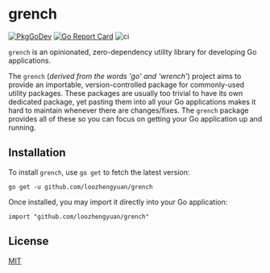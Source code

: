 # grench

[![PkgGoDev](https://pkg.go.dev/badge/github.com/loozhengyuan/grench)](https://pkg.go.dev/github.com/loozhengyuan/grench)
[![Go Report Card](https://goreportcard.com/badge/github.com/loozhengyuan/grench)](https://goreportcard.com/report/github.com/loozhengyuan/grench)
![ci](https://github.com/loozhengyuan/grench/workflows/ci/badge.svg)

`grench` is an opinionated, zero-dependency utility library for developing Go applications.

The `grench` (_derived from the words 'go' and 'wrench'_) project aims to provide an importable, version-controlled package for commonly-used utility packages. These packages are usually too trivial to have its own dedicated package, yet pasting them into all your Go applications makes it hard to maintain whenever there are changes/fixes. The `grench` package provides all of these so you can focus on getting your Go application up and running.

## Installation

To install `grench`, use `go get` to fetch the latest version:

```shell
go get -u github.com/loozhengyuan/grench
```

Once installed, you may import it directly into your Go application:

```shell
import "github.com/loozhengyuan/grench"
```

## License

[MIT](https://choosealicense.com/licenses/mit/)
